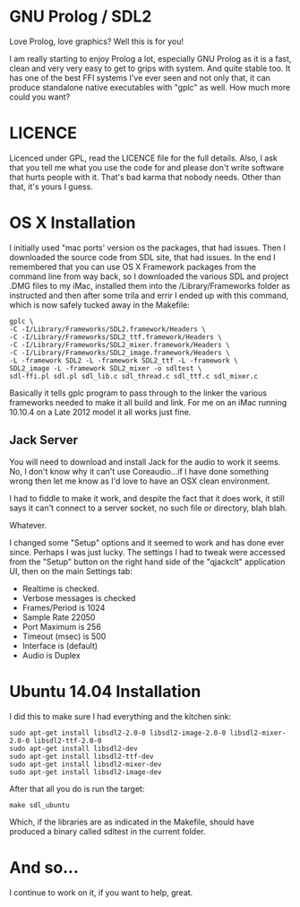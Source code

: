 # GNU Prolog / SDL2

Love Prolog, love graphics? Well this is for you!

I am really starting to enjoy Prolog a lot, especially GNU Prolog as
it is a fast, clean and very very easy to get to grips with
system. And quite stable too. It has one of the best FFI systems I've
ever seen and not only that, it can produce standalone native
executables with "gplc" as well. How much more could you want?

# LICENCE

Licenced under GPL, read the LICENCE file for the full details.
Also, I ask that you tell me what you use the code for and please
don't write software that hurts people with it. That's bad karma
that nobody needs. Other than that, it's yours I guess.


# OS X  Installation

I initially used "mac ports' version os the packages, that had
issues. Then I downloaded the source code from SDL site, that had
issues. In the end I remembered that you can use OS X Framework
packages from the command line from way back, so I downloaded the
various SDL and project .DMG files to my iMac, installed them into the
/Library/Frameworks folder as instructed and then after some trila and
errir I ended up with this command, which is now safely tucked away in
the Makefile:

	gplc \
	-C -I/Library/Frameworks/SDL2.framework/Headers \
	-C -I/Library/Frameworks/SDL2_ttf.framework/Headers \
	-C -I/Library/Frameworks/SDL2_mixer.framework/Headers \
	-C -I/Library/Frameworks/SDL2_image.framework/Headers \
	-L -framework SDL2 -L -framework SDL2_ttf -L -framework \
	SDL2_image -L -framework SDL2_mixer -o sdltest \
	sdl-ffi.pl sdl.pl sdl_lib.c sdl_thread.c sdl_ttf.c sdl_mixer.c


Basically it tells gplc program to pass through to the linker the
various frameworks needed to make it all build and link. For me on an
iMac running 10.10.4 on a Late 2012 model it all works just fine.


## Jack Server

You will need to download and install Jack for the audio to work it
seems. No, I don't know why it can't use Coreaudio...if I have done
something wrong then let me know as I'd love to have an OSX clean
environment.

I had to fiddle to make it work, and despite the fact that it does
work, it still says it can't connect to a server socket, no such file
or directory, blah blah.

Whatever.

I changed some "Setup" options and it seemed to work and has done ever
since. Perhaps I was just lucky. The settings I had to tweak were
accessed from the "Setup" button on the right hand side of the
"qjackclt" application UI, then on the main Settings tab:

  - Realtime is checked.
  - Verbose messages is checked
  - Frames/Period is 1024
  - Sample Rate 22050
  - Port Maximum is 256
  - Timeout (msec) is 500
  - Interface is (default)
  - Audio is Duplex


# Ubuntu 14.04 Installation

I did this to make sure I had everything and the kitchen sink:

    sudo apt-get install libsdl2-2.0-0 libsdl2-image-2.0-0 libsdl2-mixer-2.0-0 libsdl2-ttf-2.0-0
    sudo apt-get install libsdl2-dev
    sudo apt-get install libsdl2-ttf-dev
    sudo apt-get install libsdl2-mixer-dev
    sudo apt-get install libsdl2-image-dev

After that all you do is run the target:

    make sdl_ubuntu

Which, if the libraries are as indicated in the Makefile, should have
produced a binary called sdltest in the current folder.


# And so...

I continue to work on it, if you want to help, great.

